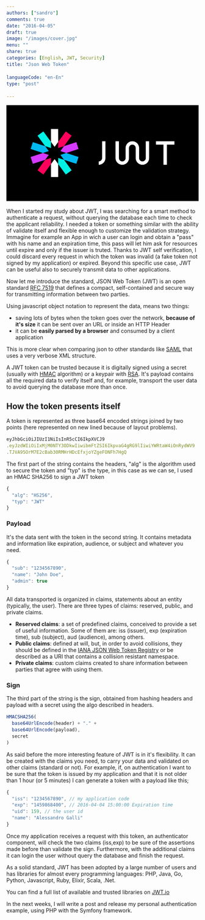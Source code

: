 ```yaml
---
authors: ["sandro"]
comments: true
date: "2016-04-05"
draft: true
image: "/images/cover.jpg"
menu: ""
share: true
categories: [English, JWT, Security]
title: "Json Web Token"

languageCode: "en-En"
type: "post"

---
```

![JWT](/images/json-web-tokens/logo.svg)

When I started my study about JWT, I was searching for a smart method to authenticate a request, without querying the database each time to check the applicant reliability.
I needed a token or something similar with the ability of validate itself and flexible enough to customize the validation strategy.
Immagine for example an App in wich a user can login and obtain a "pass" with his name and an expiration time, this pass will let him ask for resources until expire and only if the issuer is truted.
Thanks to JWT self verification, I could discard every request in which the token was invalid (a fake token not signed by my application) or expired.
Beyond this specific use case, JWT can be useful also to securely transmit data to other applications.

Now let me introduce the standard, JSON Web Token (JWT) is an open standard [RFC 7519](https://tools.ietf.org/html/rfc7519) that defines a compact, self-contained and secure way for transmitting information between two parties. 

Using javascript object notation to represent the data, means two things: 

- saving lots of bytes when the token goes over the network, **because of it's size** it can be sent over an URL or inside an HTTP Header
- it can be **easily parsed by a browser** and consumed by a client application

This is more clear when comparing json to other standards like [SAML](https://en.wikipedia.org/wiki/Security_Assertion_Markup_Language) that uses a very verbose XML structure.

A JWT token can be trusted because it is digitally signed using a secret (usually with [HMAC](https://en.wikipedia.org/wiki/Hash-based_message_authentication_code) algorithm) or a keypair with [RSA](https://en.wikipedia.org/wiki/RSA).
It's payload contains all the required data to verify itself and, for example, transport the user data to avoid querying the database more than once.

## How the token presents itself
A token is represented as three base64 encoded strings joined by two points (here represented on new lined because of layout problems).

``` javascript
eyJhbGciOiJIUzI1NiIsInR5cCI6IkpXVCJ9
.eyJzdWIiOiIxMjM0NTY3ODkwIiwibmFtZSI6IkpvaG4gRG9lIiwiYWRtaW4iOnRydWV9
.TJVA95OrM7E2cBab30RMHrHDcEfxjoYZgeFONFh7HgQ
```

The first part of the string contains the headers, "alg" is the algorithm used to secure the token and "typ" is the type, in this case as we can se, I used an HMAC SHA256 to sign a JWT token

``` javascript
{
  "alg": "HS256",
  "typ": "JWT"
}
```

### Payload
It's the data sent with the token in the second string. It contains metadata and information like expiration, audience, or subject and whatever you need.

``` javascript
{
  "sub": "1234567890",
  "name": "John Doe",
  "admin": true
}
```

All data transported is organized in claims, statements about an entity (typically, the user). There are three types of claims: reserved, public, and private claims.

- **Reserved claims**: a set of predefined claims, conceived to provide a set of useful information. Some of them are: iss (issuer), exp (expiration time), sub (subject), aud (audience), among others.
- **Public claims**: defined at will, but, in order to avoid collisions, they should be defined in the [IANA JSON Web Token Registry](http://www.iana.org/assignments/jwt/jwt.xhtml) or be described as a URI that contains a collision resistant namespace.
- **Private claims**: custom claims created to share information between parties that agree with using them.

### Sign
The third part of the string is the sign, obtained from hashing headers and payload with a secret using the algo described in headers.

``` javascript
HMACSHA256(
  base64UrlEncode(header) + "." +
  base64UrlEncode(payload),
  secret
)
```

As said before the more interesting feature of JWT is in it's flexibility. It can be created with the claims you need, to carry your data and validated on other claims (standard or not).
For example, if, on authentication I want to be sure that the token is issued by my application and that it is not older than 1 hour (or 5 minutes) I can generate a token with a payload like this;

``` javascript
{
  "iss": "1234567890", // my application code
  "exp": "1459868400", // 2016-04-04 15:00:00 Expiration time
  "uid": 159, // the user id
  "name": "Alessandro Galli"
}
```

Once my application receives a request with this token, an authenticator component, will check the two claims (iss,exp) to be sure of the assertions made before than validate the sign. Furthermore, with the additional claims it can login the user without query the database and finish the request.

As a solid standard, JWT has been adopted by a large number of users and has libraries for almost every programming languages: PHP, Java, Go, Python, Javascript, Ruby, Elixir, Scala, .Net.

You can find a full list of available and trusted libraries on [JWT.io](https://jwt.io/#libraries-io)

In the next weeks, I will write a post and release my personal authentication example, using PHP with the Symfony framework.
